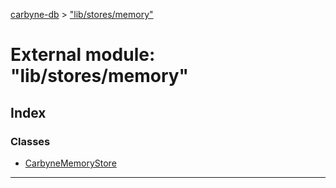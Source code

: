 [carbyne-db](../README.md) > ["lib/stores/memory"](../modules/_lib_stores_memory_.md)

# External module: "lib/stores/memory"

## Index

### Classes

* [CarbyneMemoryStore](../classes/_lib_stores_memory_.carbynememorystore.md)

---

